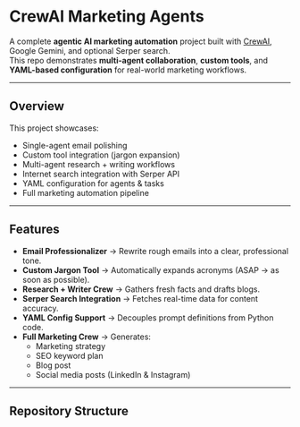 # CrewAI Marketing Agents 

A complete **agentic AI marketing automation** project built with [CrewAI](https://www.crewai.com/), Google Gemini, and optional Serper search.  
This repo demonstrates **multi-agent collaboration**, **custom tools**, and **YAML-based configuration** for real-world marketing workflows.

---

## Overview
This project showcases:
- Single-agent email polishing
- Custom tool integration (jargon expansion)
- Multi-agent research + writing workflows
- Internet search integration with Serper API
- YAML configuration for agents & tasks
- Full marketing automation pipeline

---

## Features
- **Email Professionalizer** → Rewrite rough emails into a clear, professional tone.
- **Custom Jargon Tool** → Automatically expands acronyms (ASAP → as soon as possible).
- **Research + Writer Crew** → Gathers fresh facts and drafts blogs.
- **Serper Search Integration** → Fetches real-time data for content accuracy.
- **YAML Config Support** → Decouples prompt definitions from Python code.
- **Full Marketing Crew** → Generates:
  - Marketing strategy  
  - SEO keyword plan  
  - Blog post  
  - Social media posts (LinkedIn & Instagram)

---

## Repository Structure


